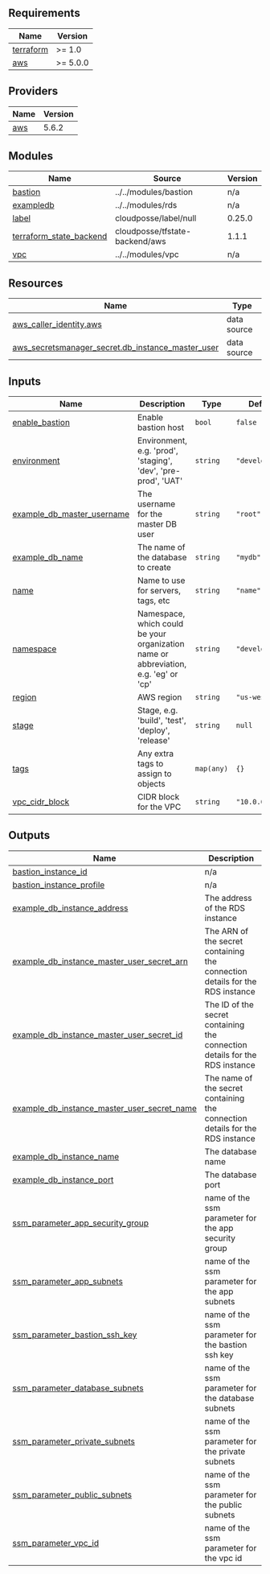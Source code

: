 <!-- BEGIN_TF_DOCS -->
## Requirements

| Name | Version |
|------|---------|
| <a name="requirement_terraform"></a> [terraform](#requirement\_terraform) | >= 1.0 |
| <a name="requirement_aws"></a> [aws](#requirement\_aws) | >= 5.0.0 |

## Providers

| Name | Version |
|------|---------|
| <a name="provider_aws"></a> [aws](#provider\_aws) | 5.6.2 |

## Modules

| Name | Source | Version |
|------|--------|---------|
| <a name="module_bastion"></a> [bastion](#module\_bastion) | ../../modules/bastion | n/a |
| <a name="module_exampledb"></a> [exampledb](#module\_exampledb) | ../../modules/rds | n/a |
| <a name="module_label"></a> [label](#module\_label) | cloudposse/label/null | 0.25.0 |
| <a name="module_terraform_state_backend"></a> [terraform\_state\_backend](#module\_terraform\_state\_backend) | cloudposse/tfstate-backend/aws | 1.1.1 |
| <a name="module_vpc"></a> [vpc](#module\_vpc) | ../../modules/vpc | n/a |

## Resources

| Name | Type |
|------|------|
| [aws_caller_identity.aws](https://registry.terraform.io/providers/hashicorp/aws/latest/docs/data-sources/caller_identity) | data source |
| [aws_secretsmanager_secret.db_instance_master_user](https://registry.terraform.io/providers/hashicorp/aws/latest/docs/data-sources/secretsmanager_secret) | data source |

## Inputs

| Name | Description | Type | Default | Required |
|------|-------------|------|---------|:--------:|
| <a name="input_enable_bastion"></a> [enable\_bastion](#input\_enable\_bastion) | Enable bastion host | `bool` | `false` | no |
| <a name="input_environment"></a> [environment](#input\_environment) | Environment, e.g. 'prod', 'staging', 'dev', 'pre-prod', 'UAT' | `string` | `"development"` | no |
| <a name="input_example_db_master_username"></a> [example\_db\_master\_username](#input\_example\_db\_master\_username) | The username for the master DB user | `string` | `"root"` | no |
| <a name="input_example_db_name"></a> [example\_db\_name](#input\_example\_db\_name) | The name of the database to create | `string` | `"mydb"` | no |
| <a name="input_name"></a> [name](#input\_name) | Name to use for servers, tags, etc | `string` | `"name"` | no |
| <a name="input_namespace"></a> [namespace](#input\_namespace) | Namespace, which could be your organization name or abbreviation, e.g. 'eg' or 'cp' | `string` | `"development"` | no |
| <a name="input_region"></a> [region](#input\_region) | AWS region | `string` | `"us-west-2"` | no |
| <a name="input_stage"></a> [stage](#input\_stage) | Stage, e.g. 'build', 'test', 'deploy', 'release' | `string` | `null` | no |
| <a name="input_tags"></a> [tags](#input\_tags) | Any extra tags to assign to objects | `map(any)` | `{}` | no |
| <a name="input_vpc_cidr_block"></a> [vpc\_cidr\_block](#input\_vpc\_cidr\_block) | CIDR block for the VPC | `string` | `"10.0.0.0/16"` | no |

## Outputs

| Name | Description |
|------|-------------|
| <a name="output_bastion_instance_id"></a> [bastion\_instance\_id](#output\_bastion\_instance\_id) | n/a |
| <a name="output_bastion_instance_profile"></a> [bastion\_instance\_profile](#output\_bastion\_instance\_profile) | n/a |
| <a name="output_example_db_instance_address"></a> [example\_db\_instance\_address](#output\_example\_db\_instance\_address) | The address of the RDS instance |
| <a name="output_example_db_instance_master_user_secret_arn"></a> [example\_db\_instance\_master\_user\_secret\_arn](#output\_example\_db\_instance\_master\_user\_secret\_arn) | The ARN of the secret containing the connection details for the RDS instance |
| <a name="output_example_db_instance_master_user_secret_id"></a> [example\_db\_instance\_master\_user\_secret\_id](#output\_example\_db\_instance\_master\_user\_secret\_id) | The ID of the secret containing the connection details for the RDS instance |
| <a name="output_example_db_instance_master_user_secret_name"></a> [example\_db\_instance\_master\_user\_secret\_name](#output\_example\_db\_instance\_master\_user\_secret\_name) | The name of the secret containing the connection details for the RDS instance |
| <a name="output_example_db_instance_name"></a> [example\_db\_instance\_name](#output\_example\_db\_instance\_name) | The database name |
| <a name="output_example_db_instance_port"></a> [example\_db\_instance\_port](#output\_example\_db\_instance\_port) | The database port |
| <a name="output_ssm_parameter_app_security_group"></a> [ssm\_parameter\_app\_security\_group](#output\_ssm\_parameter\_app\_security\_group) | name of the ssm parameter for the app security group |
| <a name="output_ssm_parameter_app_subnets"></a> [ssm\_parameter\_app\_subnets](#output\_ssm\_parameter\_app\_subnets) | name of the ssm parameter for the app subnets |
| <a name="output_ssm_parameter_bastion_ssh_key"></a> [ssm\_parameter\_bastion\_ssh\_key](#output\_ssm\_parameter\_bastion\_ssh\_key) | name of the ssm parameter for the bastion ssh key |
| <a name="output_ssm_parameter_database_subnets"></a> [ssm\_parameter\_database\_subnets](#output\_ssm\_parameter\_database\_subnets) | name of the ssm parameter for the database subnets |
| <a name="output_ssm_parameter_private_subnets"></a> [ssm\_parameter\_private\_subnets](#output\_ssm\_parameter\_private\_subnets) | name of the ssm parameter for the private subnets |
| <a name="output_ssm_parameter_public_subnets"></a> [ssm\_parameter\_public\_subnets](#output\_ssm\_parameter\_public\_subnets) | name of the ssm parameter for the public subnets |
| <a name="output_ssm_parameter_vpc_id"></a> [ssm\_parameter\_vpc\_id](#output\_ssm\_parameter\_vpc\_id) | name of the ssm parameter for the vpc id |
<!-- END_TF_DOCS -->
